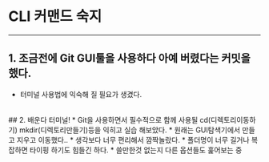 # CLI 커맨드 숙지

***

## 1. 조금전에 Git GUI툴을 사용하다 아예 버렸다는 커밋을 했다.
  * 터미널 사용법에 익숙해 질 필요가 생겼다.
  <br>
## 2. 배운다 터미널!
  * Git을 사용하면서 필수적으로 함께 사용될 cd(디렉토리이동하기) mkdir(디렉토리만들기)등을 익히고 실습 해보았다.
  * 원래는 GUI탐색기에서 만들고 지우고 이동했다..
    * 생각보다 너무 편리해서 깜짝놀랐다.
    * 폴더명이 너무 길거나 복잡하면 타이핑 하기도 힘들긴 하다.
  * 쓸만한것 없는지 다른 옵션들도 훑어보는 중
